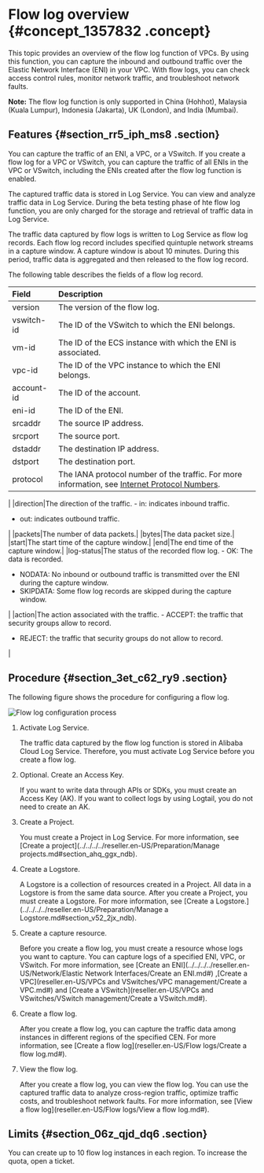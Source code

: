 # Flow log overview {#concept_1357832 .concept}

This topic provides an overview of the flow log function of VPCs. By using this function, you can capture the inbound and outbound traffic over the Elastic Network Interface \(ENI\) in your VPC. With flow logs, you can check access control rules, monitor network traffic, and troubleshoot network faults.

**Note:** The flow log function is only supported in China \(Hohhot\), Malaysia \(Kuala Lumpur\), Indonesia \(Jakarta\), UK \(London\), and India \(Mumbai\).

## Features {#section_rr5_iph_ms8 .section}

You can capture the traffic of an ENI, a VPC, or a VSwitch. If you create a flow log for a VPC or VSwitch, you can capture the traffic of all ENIs in the VPC or VSwitch, including the ENIs created after the flow log function is enabled.

The captured traffic data is stored in Log Service. You can view and analyze traffic data in Log Service. During the beta testing phase of hte flow log function, you are only charged for the storage and retrieval of traffic data in Log Service.

The traffic data captured by flow logs is written to Log Service as flow log records. Each flow log record includes specified quintuple network streams in a capture window. A capture window is about 10 minutes. During this period, traffic data is aggregated and then released to the flow log record.

The following table describes the fields of a flow log record.

|Field|Description|
|:----|:----------|
|version|The version of the flow log.|
|vswitch-id|The ID of the VSwitch to which the ENI belongs.|
|vm-id|The ID of the ECS instance with which the ENI is associated.|
|vpc-id|The ID of the VPC instance to which the ENI belongs.|
|account-id|The ID of the account.|
|eni-id|The ID of the ENI.|
|srcaddr|The source IP address.|
|srcport|The source port.|
|dstaddr|The destination IP address.|
|dstport|The destination port.|
|protocol|The IANA protocol number of the traffic. For more information, see [Internet Protocol Numbers](http://www.iana.org/assignments/protocol-numbers/protocol-numbers.xhtml).

 |
|direction|The direction of the traffic. -   in: indicates inbound traffic.
-   out: indicates outbound traffic.

 |
|packets|The number of data packets.|
|bytes|The data packet size.|
|start|The start time of the capture window.|
|end|The end time of the capture window.|
|log-status|The status of the recorded flow log. -   OK: The data is recorded.
-   NODATA: No inbound or outbound traffic is transmitted over the ENI during the capture window.
-   SKIPDATA: Some flow log records are skipped during the capture window.

 |
|action|The action associated with the traffic. -   ACCEPT: the traffic that security groups allow to record.
-   REJECT: the traffic that security groups do not allow to record.

 |

## Procedure {#section_3et_c62_ry9 .section}

The following figure shows the procedure for configuring a flow log.

![Flow log configuration process](http://static-aliyun-doc.oss-cn-hangzhou.aliyuncs.com/assets/img/1082282/156739277053062_en-US.png)

1.  Activate Log Service.

    The traffic data captured by the flow log function is stored in Alibaba Cloud Log Service. Therefore, you must activate Log Service before you create a flow log.

2.  Optional. Create an Access Key.

    If you want to write data through APIs or SDKs, you must create an Access Key \(AK\). If you want to collect logs by using Logtail, you do not need to create an AK.

3.  Create a Project.

    You must create a Project in Log Service. For more information, see [Create a project](../../../../reseller.en-US/Preparation/Manage projects.md#section_ahq_ggx_ndb).

4.  Create a Logstore.

    A Logstore is a collection of resources created in a Project. All data in a Logstore is from the same data source. After you create a Project, you must create a Logstore. For more information, see [Create a Logstore.](../../../../reseller.en-US/Preparation/Manage a Logstore.md#section_v52_2jx_ndb).

5.  Create a capture resource.

    Before you create a flow log, you must create a resource whose logs you want to capture. You can capture logs of a specified ENI, VPC, or VSwitch. For more information, see [Create an ENI](../../../../reseller.en-US/Network/Elastic Network Interfaces/Create an ENI.md#) ,[Create a VPC](reseller.en-US/VPCs and VSwitches/VPC management/Create a VPC.md#) and [Create a VSwitch](reseller.en-US/VPCs and VSwitches/VSwitch management/Create a VSwitch.md#).

6.  Create a flow log.

    After you create a flow log, you can capture the traffic data among instances in different regions of the specified CEN. For more information, see [Create a flow log](reseller.en-US/Flow logs/Create a flow log.md#).

7.  View the flow log.

    After you create a flow log, you can view the flow log. You can use the captured traffic data to analyze cross-region traffic, optimize traffic costs, and troubleshoot network faults. For more information, see [View a flow log](reseller.en-US/Flow logs/View a flow log.md#).


## Limits {#section_06z_qjd_dq6 .section}

You can create up to 10 flow log instances in each region. To increase the quota, open a ticket.

